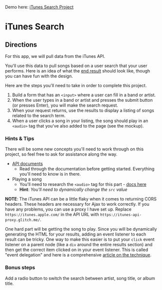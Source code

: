 Demo here: [iTunes Search Project](https://alanakaimi.github.io/w7-itunes-search-AlanaKaimi/) 

# iTunes Search

## Directions

For this app, we will pull data from the iTunes API. 

You'll use this data to pull songs based on a user search that your user performs. Here is an idea of what the [end result](musicapp.jpg) should look like, though you can have fun with the design.

Here are the steps you'll need to take in order to complete this project.

1. Build a form that has an `<input>` where a user can fill in a band or artist.
2. When the user types in a band or artist and presses the submit button (or presses Enter), you will make the search request.
3. When your request returns, use the results to display a listing of songs related to the search term.
4. When a user clicks a song in your listing, the song should play in an `<audio>` tag that you've also added to the page (see the mockup).

### Hints & Tips

There will be some new concepts you'll need to work through on this project, so feel free to ask for assistance along the way.

- [API documents](https://affiliate.itunes.apple.com/resources/documentation/itunes-store-web-service-search-api/)
  - Read through the documentation before getting started. Everything you'll need to know is in there. 
- Playing a song
  - You'll need to research the `<audio>` tag for this part - [docs here](https://developer.mozilla.org/en-US/docs/Web/HTML/Element/audio)
  - **Hint**: _You'll need to dynamically change the `src` value_

**NOTE**: The iTunes API can be a little flaky when it comes to returning CORS headers. These headers are necessary for Ajax to work correctly. If you have any problems, you can use a proxy I have set up. Replace `https://itunes.apple.com/` in the API URL with `https://itunes-api-proxy.glitch.me/`.

One hard part will be getting the song to play. Since you will be dynamically generating the HTML for your results, adding an event listener to each result can be tricky. One way to make this easier is to put your `click` event listener on a parent node (like a `div` around the entire results section) and then get the correct item clicked on in your event listener. This is called "event delegation" and here is a comprehensive [article on the technique](https://davidwalsh.name/event-delegate).

### Bonus steps

Add a radio button to switch the search between artist, song title, or album title.

